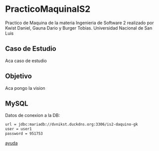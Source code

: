 # PracticoMaquinaIS2

Practico de Maquina de la materia Ingenieria de Software 2 realizado por Kwist Daniel, Gauna Dario y Burger Tobias.
Universidad Nacional de San Luis

## Caso de Estudio

Aca caso de estudio

## Objetivo

Aca pongo la vision

## MySQL

Datos de conexion a la DB:

```bash
url = jdbc:mariadb://dvnikst.duckdns.org:3306/is2-daquino-gk
user = user1
password = 951753
```



[ayuda](http://makeareadme.com)
